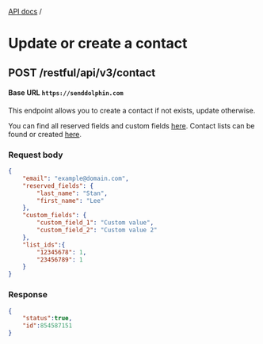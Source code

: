 [API docs](.) /

# Update or create a contact

## **POST** /restful/api/v3/contact

#### Base URL `https://senddolphin.com`

This endpoint allows you to create a contact if not exists, update otherwise.

You can find all reserved fields and custom fields [here](https://senddolphin.com/my/send-mail/custom-fields). Contact lists can be found or created [here](https://senddolphin.com/my/send-mail/contacts).

### Request body

```json
{
    "email": "example@domain.com",
    "reserved_fields": {
        "last_name": "Stan",
        "first_name": "Lee"
    },
    "custom_fields": {
        "custom_field_1": "Custom value",
        "custom_field_2": "Custom value 2"
    },
    "list_ids":{
        "12345678": 1,
        "23456789": 1
    }
}
```

### Response

```json
{
    "status":true,
    "id":854587151
}
```


